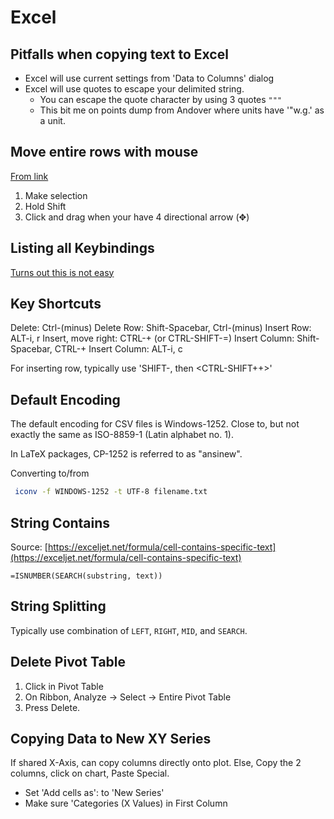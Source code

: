 # Excel

## Pitfalls when copying text to Excel
 - Excel will use current settings from 'Data to Columns' dialog
 - Excel will use quotes to escape your delimited string.
    - You can escape the quote character by using 3 quotes `"""`
    - This bit me on points dump from Andover where units have '"w.g.'
      as a unit.

## Move entire rows with mouse

[From link](https://trumpexcel.com/move-rows-columns/)

1. Make selection
2. Hold Shift
3. Click and drag when your have 4 directional arrow (✥)


## Listing all Keybindings

[Turns out this is not easy](https://stackoverflow.com/questions/16862306/excel-vba-to-list-key-bindings-onkey)

## Key Shortcuts

Delete: Ctrl-(minus)
Delete Row: Shift-Spacebar, Ctrl-(minus)
Insert Row: ALT-i, r
Insert, move right: CTRL-+ (or CTRL-SHIFT-=)
Insert Column: Shift-Spacebar, CTRL-+
Insert Column: ALT-i, c

For inserting row, typically use 'SHIFT-<Space>, then <CTRL-SHIFT++>'

## Default Encoding

The default encoding for CSV files is Windows-1252. Close to, but not
exactly the same as ISO-8859-1 (Latin alphabet no. 1).

In LaTeX packages, CP-1252 is referred to as "ansinew".

Converting to/from

```sh
 iconv -f WINDOWS-1252 -t UTF-8 filename.txt
```

## String Contains

Source: [https://exceljet.net/formula/cell-contains-specific-text](https://exceljet.net/formula/cell-contains-specific-text)

```
=ISNUMBER(SEARCH(substring, text))
```

## String Splitting

Typically use combination of `LEFT`, `RIGHT`, `MID`, and `SEARCH`.

## Delete Pivot Table

1. Click in Pivot Table
2. On Ribbon, Analyze -> Select -> Entire Pivot Table
3. Press Delete.

## Copying Data to New XY Series

If shared X-Axis, can copy columns directly onto plot. Else, Copy the 2
columns, click on chart, Paste Special.

- Set 'Add cells as': to 'New Series'
- Make sure 'Categories (X Values) in First Column
